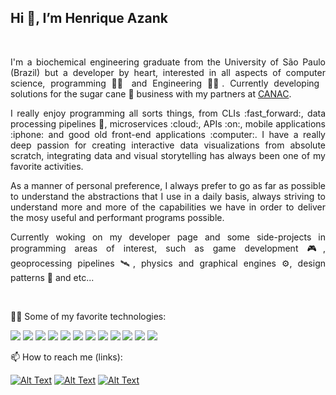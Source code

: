 ## Hi 👋, I’m Henrique Azank

<br />

<!-- Main header -->
<p align="justify">
I'm a biochemical engineering graduate from the University of São Paulo (Brazil) but a developer by heart, interested in all aspects of computer science, programming 🧑‍💻 and Engineering 👨‍🔬.
Currently developing solutions for the sugar cane 🌱 business with my partners at <a href="https://www.canac.com.br"><span>CANAC</span></a>.   
</p>

<p align="justify">
I really enjoy programming all sorts things, from CLIs :fast_forward:, data processing pipelines 💽, microservices :cloud:, APIs :on:, mobile applications :iphone: and good old front-end applications :computer:.
I have a really deep passion for creating interactive data visualizations from absolute scratch, integrating data and visual storytelling has always been one of my favorite activities. 
</p>

<p align="justify">
As a manner of personal preference, I always prefer to go as far as possible to understand the abstractions that I use in a daily basis, always striving to understand more and more of the
capabilities we have in order to deliver the mosy useful and performant programs possible. 
</text>

<p align="justify">
Currently woking on my developer page and some side-projects in programming areas of interest, such as game development 🎮, geoprocessing pipelines 🛰️, physics and graphical engines ⚙️, design patterns 📄 and etc... 
</p>

<br />

🧑‍💻 Some of my favorite technologies:

<img src="https://img.shields.io/badge/rust-%23000000.svg?style=for-the-badge&logo=rust&logoColor=white" /> <img src="https://img.shields.io/badge/Linux-E34F26?style=for-the-badge&logo=linux&logoColor=black" /> <img src="https://img.shields.io/badge/React-20232A?style=for-the-badge&logo=react&logoColor=61DAFB" /> <img src="https://img.shields.io/badge/C%2B%2B-00599C?style=for-the-badge&logo=c%2B%2B&logoColor=white" /> <img src="https://img.shields.io/badge/TypeScript-007ACC?style=for-the-badge&logo=typescript&logoColor=white" /> <img src="https://img.shields.io/badge/Django-092E20?style=for-the-badge&logo=django&logoColor=white" /> <img src="https://img.shields.io/badge/Python-14354C?style=for-the-badge&logo=python&logoColor=white" /> <img src="https://img.shields.io/badge/Google_Cloud-4285F4?style=for-the-badge&logo=google-cloud&logoColor=white" />
<img src="https://img.shields.io/badge/tauri-%2324C8DB.svg?style=for-the-badge&logo=tauri&logoColor=%23FFFFFF" /> <img src="https://img.shields.io/badge/threejs-black?style=for-the-badge&logo=three.js&logoColor=white" />
<img src="https://img.shields.io/badge/react_native-%2320232a.svg?style=for-the-badge&logo=react&logoColor=%2361DAFB" /> <img src="https://img.shields.io/badge/penpot-%23FFFFFF.svg?style=for-the-badge&logo=penpot&logoColor=black" />

 
📫 How to reach me (links): 

[![Alt Text](https://img.shields.io/badge/Gmail-D14836?style=for-the-badge&logo=gmail&logoColor=white)](mailto:henriqueazank@gmail.com)
[![Alt Text](https://img.shields.io/badge/Medium-12100E?style=for-the-badge&logo=medium&logoColor=white)](https://medium.com/@Henrique-Azank)
[![Alt Text](https://img.shields.io/badge/LinkedIn-0077B5?style=for-the-badge&logo=linkedin&logoColor=white)](https://www.linkedin.com/in/henrique-azank/)
